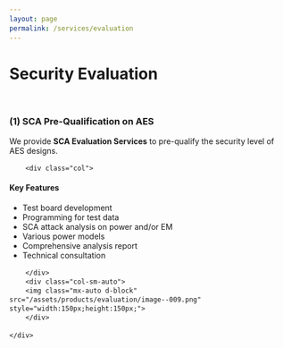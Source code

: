 ```yaml
---
layout: page
permalink: /services/evaluation
---
```


<div>
    <content>
    </content>
</div>
<div>
    <content>
    </content>
</div>

# Security Evaluation

<br>

### (1) SCA Pre-Qualification on AES

We provide <strong>SCA Evaluation Services</strong> to pre-qualify the security level of AES designs.

<div class="container">
    <div class="row">

        <div class="col">

<h4><strong>Key Features</strong></h4>
<ul>
  <li>Test board development</li>
  <li>Programming for test data</li>
  <li>SCA attack analysis on power and/or EM</li>
  <li>Various power models</li>
  <li>Comprehensive analysis report</li>
  <li>Technical consultation</li>
</ul>

        </div>
        <div class="col-sm-auto">
        <img class="mx-auto d-block" src="/assets/products/evaluation/image--009.png" style="width:150px;height:150px;">
        </div>

    </div>

</div>
<br>
<br>
